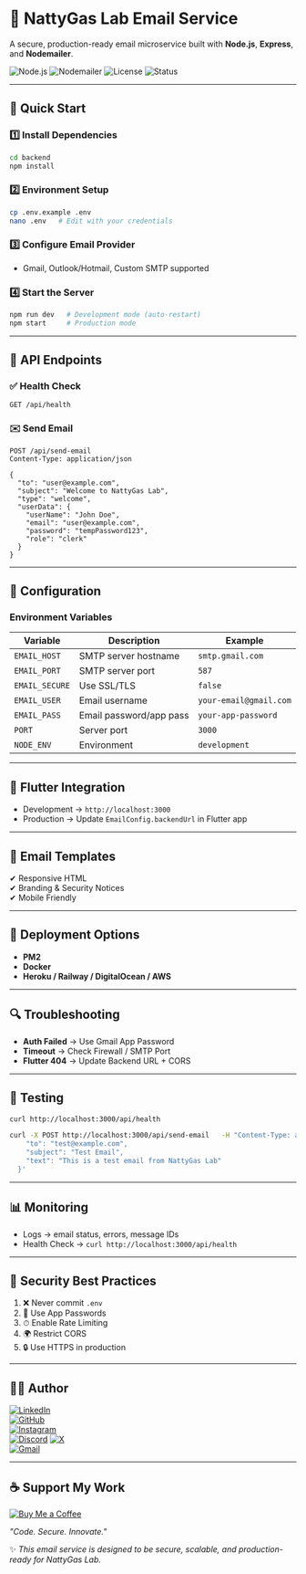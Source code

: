 
# 📧 NattyGas Lab Email Service  

A secure, production-ready email microservice built with **Node.js**, **Express**, and **Nodemailer**.

![Node.js](https://img.shields.io/badge/Node.js-18+-green?logo=node.js)
![Nodemailer](https://img.shields.io/badge/Nodemailer-Email%20Service-orange?logo=maildotru)
![License](https://img.shields.io/badge/License-MIT-blue)
![Status](https://img.shields.io/badge/Status-Production%20Ready-success)

---

## 🚀 Quick Start

### 1️⃣ Install Dependencies
```bash
cd backend
npm install
```

### 2️⃣ Environment Setup
```bash
cp .env.example .env
nano .env   # Edit with your credentials
```

### 3️⃣ Configure Email Provider
- Gmail, Outlook/Hotmail, Custom SMTP supported

### 4️⃣ Start the Server
```bash
npm run dev   # Development mode (auto-restart)
npm start     # Production mode
```

---

## 📡 API Endpoints

### ✅ Health Check
```http
GET /api/health
```

### ✉️ Send Email
```http
POST /api/send-email
Content-Type: application/json

{
  "to": "user@example.com",
  "subject": "Welcome to NattyGas Lab",
  "type": "welcome",
  "userData": {
    "userName": "John Doe",
    "email": "user@example.com",
    "password": "tempPassword123",
    "role": "clerk"
  }
}
```

---

## 🔧 Configuration

### Environment Variables
| Variable      | Description             | Example                  |
|---------------|-------------------------|--------------------------|
| `EMAIL_HOST`  | SMTP server hostname    | `smtp.gmail.com`         |
| `EMAIL_PORT`  | SMTP server port        | `587`                    |
| `EMAIL_SECURE`| Use SSL/TLS             | `false`                  |
| `EMAIL_USER`  | Email username          | `your-email@gmail.com`   |
| `EMAIL_PASS`  | Email password/app pass | `your-app-password`      |
| `PORT`        | Server port             | `3000`                   |
| `NODE_ENV`    | Environment             | `development`            |

---

## 📱 Flutter Integration

- Development → `http://localhost:3000`
- Production → Update `EmailConfig.backendUrl` in Flutter app

---

## 🎨 Email Templates

✔ Responsive HTML  
✔ Branding & Security Notices  
✔ Mobile Friendly  

---

## 🚀 Deployment Options

- **PM2**  
- **Docker**  
- **Heroku / Railway / DigitalOcean / AWS**  

---

## 🔍 Troubleshooting

- **Auth Failed** → Use Gmail App Password  
- **Timeout** → Check Firewall / SMTP Port  
- **Flutter 404** → Update Backend URL + CORS  

---

## 🧪 Testing
```bash
curl http://localhost:3000/api/health

curl -X POST http://localhost:3000/api/send-email   -H "Content-Type: application/json"   -d '{
    "to": "test@example.com",
    "subject": "Test Email",
    "text": "This is a test email from NattyGas Lab"
  }'
```

---

## 📊 Monitoring

- Logs → email status, errors, message IDs  
- Health Check → `curl http://localhost:3000/api/health`  

---

## 🔐 Security Best Practices

1. ❌ Never commit `.env`  
2. 🔑 Use App Passwords  
3. ⏱ Enable Rate Limiting  
4. 🌍 Restrict CORS  
5. 🔒 Use HTTPS in production  

---

## 👨‍💻 Author  

[![LinkedIn](https://img.shields.io/badge/LinkedIn-0077B5?style=for-the-badge&logo=linkedin&logoColor=white)](http://www.linkedin.com/in/ayush-kumar-849a1324b)  
[![GitHub](https://img.shields.io/badge/GitHub-181717?style=for-the-badge&logo=github&logoColor=white)](https://github.com/9A-Ayush)  
[![Instagram](https://img.shields.io/badge/Instagram-E4405F?style=for-the-badge&logo=instagram&logoColor=white)](https://www.instagram.com/ayush_ix_xi)  
[![Discord](https://img.shields.io/badge/Discord-5865F2?style=for-the-badge&logo=discord&logoColor=white)](https://canary.discord.com/channels/@me)
[![X](https://img.shields.io/badge/X-000000?style=for-the-badge&logo=x&logoColor=white)](https://x.com/ayush_bhai4590?t=HEv_7HYwU_uCIO_8POGwZg&s=09)  
[![Gmail](https://img.shields.io/badge/Gmail-D14836?style=for-the-badge&logo=gmail&logoColor=white)](mailto:wemayush@gmail.com)  


---

## ☕ Support My Work  

[![Buy Me a Coffee](https://img.shields.io/badge/Buy%20Me%20a%20Coffee-FFDD00?style=for-the-badge&logo=buy-me-a-coffee&logoColor=black)](https://buymeacoffee.com/9a.ayush)
 

_"Code. Secure. Innovate."_  

✨ _This email service is designed to be secure, scalable, and production-ready for NattyGas Lab._  
